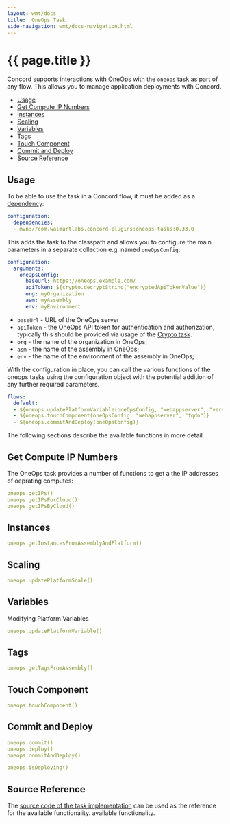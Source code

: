 ```yaml
---
layout: wmt/docs
title:  OneOps Task
side-navigation: wmt/docs-navigation.html
---
```


# {{ page.title }}

Concord supports interactions with [OneOps](http://oneops.com/) with the
`oneops` task as part of any flow. This allows you to manage application
deployments with Concord.

- [Usage](#usage)
- [Get Compute IP Numbers](#compute)
- [Instances](#instances)
- [Scaling](#scaling)
- [Variables](#variables)
- [Tags](#tags)
- [Touch Component](#touch)
- [Commit and Deploy](#commit-deploy)
- [Source Reference](#source)

<a name="usage"/>

## Usage

To be able to use the task in a Concord flow, it must be added as a
[dependency](../getting-started/concord-dsl.html#dependencies):

```yaml
configuration:
  dependencies:
  - mvn://com.walmartlabs.concord.plugins:oneops-tasks:0.33.0
```

This adds the task to the classpath and allows you to configure the main
parameters in a separate collection e.g. named `oneOpsConfig`:

```yaml
configuration:
  arguments:
    oneOpsConfig:
      baseUrl: https://oneops.example.com/
      apiToken: ${crypto.decryptString("encryptedApiTokenValue")}
      org: myOrganization
      asm: myAssembly
      env: myEnvironment
```

- `baseUrl` - URL of the OneOps server
- `apiToken` - the OneOps API token for authentication and authorization,
  typically this should be provided via usage of the [Crypto task](./crypto.html).
- `org` - the name of the organization in OneOps;
- `asm` - the name of the assembly in OneOps;
- `env` - the name of the environment of the assembly in OneOps;

With the configuration in place, you can call the various functions of the
oneops tasks using the configuration object with the potential addition of any
further required parameters.

```yaml
flows:
  default:
  - ${oneops.updatePlatformVariable(oneOpsConfig, "webappserver", "version", "1.0.0")}
  - ${oneops.touchComponent(oneOpsConfig, "webappserver", "fqdn")}
  - ${oneops.commitAndDeploy(oneOpsConfig)}
```

The following sections describe the available functions in more detail.


<a name="compute"/>

## Get Compute IP Numbers 

The OneOps task provides a number of functions to get a the IP addresses of
oeprating computes:

```yaml
oneops.getIPs()
oneops.getIPsForCloud()
oneops.getIPsByCloud()
```

<a name="instances"/>

## Instances

```yaml
oneops.getInstancesFromAssemblyAndPlatform()
```




<a name="scaling"/>

## Scaling

```yaml
oneops.updatePlatformScale()
```

<a name="variables"/>

## Variables

Modifying Platform Variables

```yaml
oneops.updatePlatformVariable()
```



<a name="tags"/>

## Tags

```yaml
oneops.getTagsFromAssembly()
```

<a name="instances"/>




<a name="touch"/>

## Touch Component

```yaml
oneops.touchComponent()
```


<a name="commit-deploy"/>

## Commit and Deploy 

```yaml
oneops.commit()
oneops.deploy()
oneops.commitAndDeploy()

oneops.isDeploying()
```

<a name="source"/>

## Source Reference

The [source code of the task implementation](${concord_plugins_source}tree/master/tasks/oneops)
can be used as the reference for the available functionality.
available functionality.
